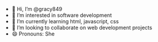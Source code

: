 - 👋 Hi, I’m @gracy849
- 👀 I’m interested in software development
- 🌱 I’m currently learning html, javascript, css
- 💞️ I’m looking to collaborate on web development projects
- 😄 Pronouns: She

